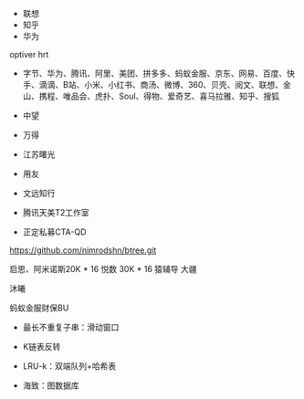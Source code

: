 + 联想
+ 知乎
+ 华为

optiver
hrt

+ 字节、华为、腾讯、阿里、美团、拼多多、蚂蚁金服、京东、网易、百度、快手、滴滴、B站、小米、小红书、商汤、微博、360、贝壳、阅文、联想、金山、携程、唯品会、虎扑、Soul、得物、爱奇艺、喜马拉雅、知乎、搜狐

+ 中望

+ 万得
+ 江苏曙光
+ 用友

+ 文远知行
+ 腾讯天美T2工作室
+ 正定私募CTA-QD

https://github.com/nimrodshn/btree.git


启思、阿米诺斯20K * 16
悦数 30K * 16
猿辅导
大疆

沐曦

蚂蚁金服财保BU

+ 最长不重复子串：滑动窗口
+ K链表反转
+ LRU-k：双端队列+哈希表

+ 海致：图数据库